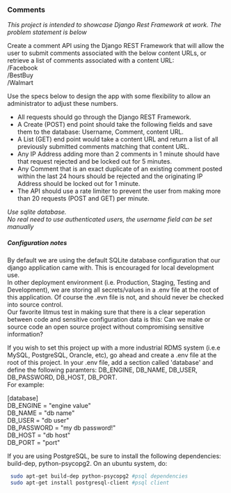 ### Comments ###


_This project is intended to showcase Django Rest Framework at work. The problem statement is below_


Create a comment API using the Django REST Framework that will allow the user to submit comments associated with the below content URLs, or retrieve a list of comments associated with a content URL:    
/Facebook  
/BestBuy  
/Walmart  

Use the specs below to design the app with some flexibility to allow an administrator to adjust these numbers.

* All requests should go through the Django REST Framework.
* A Create (POST) end point should take the following fields and save them to the database: Username, Comment, content URL.
* A List (GET) end point would take a content URL and return a list of all previously submitted comments matching that content URL.
* Any IP Address adding more than 2 comments in 1 minute should have that request rejected and be locked out for 5 minutes.
* Any Comment that is an exact duplicate of an existing comment posted within the last 24 hours should be rejected and the originating IP Address should be locked out for 1 minute.
* The API should use a rate limiter to prevent the user from making more than 20 requests (POST and GET) per minute.

*Use sqlite database.*  
*No real need to use authenticated users, the username field can be set manually*  


##### Configuration notes #####
By default we are using the default SQLite database configuration that our django application came with. This is encouraged for local development use.  
In other deployment environment (i.e. Production, Staging, Testing and Development), we are storing all secrets/values in a .env file at the root of this application. Of course the .evn file is not, and should never be checked into source control.  
Our favorite litmus test in making sure that there is a clear seperation between  code and sensitive configuration data is this: Can we make or source code an open source project without compromising sensitive information?  

If you wish to set this project up with a more industrial RDMS system (i.e.e MySQL, PostgreSQL, Orancle, etc), go ahead and create a .env file at the root of this project. In your .env file, add a section called 'database' and define the following paramters: DB\_ENGINE, DB\_NAME, DB\_USER, DB\_PASSWORD, DB\_HOST, DB\_PORT.  
For example:  

[database]  
DB\_ENGINE = "engine value"  
DB\_NAME = "db name"  
DB\_USER = "db user"  
DB\_PASSWORD = "my db password!"  
DB\_HOST = "db host"  
DB\_PORT = "port"  

If you are using PostgreSQL, be sure to install the following dependencies: build-dep, python-psycopg2. On an ubuntu system, do:
```bash
 sudo apt-get build-dep python-psycopg2 #psql dependencies
 sudo apt-get install postgresql-client #psql client
```
